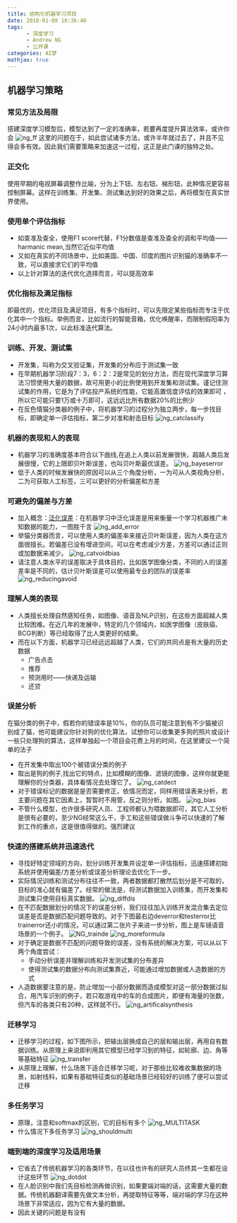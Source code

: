 ```yaml
---
title: 结构化机器学习项目
date: 2018-01-08 18:36:40
tags:
      - 深度学习
      - Andrew NG
      - 公开课
categories: AI梦
mathjax: true
---
```



## 机器学习策略

### 常见方法及局限
搭建深度学习模型后，模型达到了一定的准确率，若要再度提升算法效率，或许你会
![ng_ff](http://p15i7i801.bkt.clouddn.com/a6cbb32e4ed57cb8919ab52d32385fa6.png)
这里的问题在于，如此尝试诸多方法，或许半年就过去了，并且不见得会多有效。因此我们需要策略来加速这一过程，这正是此门课的独特之处。
### 正交化
使用早期的电视屏幕调整作比喻，分为上下钮、左右钮、梯形钮，此种情况更容易控制屏幕。这样在训练集、开发集、测试集达到好的效果之后，再将模型在真实世界使用。
### 使用单个评估指标
* 如查准及查全，使用F1 score代替，F1分数值是查准及查全的调和平均值——harmanic mean,当然它近似平均值
* 又如在真实的不同场景中，比如美国、中国、印度的图片识别猫的准确率不一致，可以直接求它们的平均值
* 以上针对算法的迭代优化选择而言，可以提高效率

### 优化指标及满足指标
即最优的，优化项目及满足项目，有多个指标时，可以先限定某些指标而专注于优化其中一个指标。举例而言，比如流行的智能音箱，优化唤醒率，而限制假阳率为24小时内最多1次，以此标准迭代算法。

### 训练、开发、测试集
* 开发集，叫称为交叉验证集，开发集的分布应于测试集一致
* 在早期机器学习阶段7：3，6：2：2是常见的划分方法，而在现代深度学习算法习惯使用大量的数据，故可用更小的比例使用到开发集和测试集。谨记住测试集的作用，它是为了评估投产系统的性能，它能高置信度评估的效果即可 ，所以它可能只要1万或十万即可，这远远比所有数据20%的比例少
* 在反色情猫分类器的例子中，将机器学习的过程分为独立两步，每一步找目标，即确定单一评估指标，第二步对准和射击目标
![ng_catclassify](http://p15i7i801.bkt.clouddn.com/908a5e3dc3f7dc7d1f94c07c53ded776.png)

### 机器的表现和人的表现
* 机器学习的准确度基本符合以下曲线,在追上人类以前发展很快，超越人类后发展很慢，它的上限即贝叶斯误差，也叫贝叶斯最优误差。
![ng_bayeserror](http://p15i7i801.bkt.clouddn.com/fb704ed94c43e03f1ae2ef08d9cd3506.png)
* 低于人类的时候发展快的原因可以从三个角度分析，一为可从人类视角分析，二为可获取人工标签，三可以更好的分析偏差和方差

### 可避免的偏差与方差
* 加入概念：[泛化误差](https://www.zhihu.com/question/27068705)：在机器学习中泛化误差是用来衡量一个学习机器推广未知数据的能力，一图胜千言
![ng_add_error](http://p15i7i801.bkt.clouddn.com/8e88161f43c636e5bebe07028dbe1934.png)
* 举猫分类器而言，可以使用人类的偏差率来接近贝叶斯误差，因为人类在这方面很擅长。若偏差已没有增进空间，可以在考虑减少方差，方差可以通过正则或加数据来减少。
![ng_catvoidbias](http://p15i7i801.bkt.clouddn.com/e9853c9e01bb2c77abd481430fb06680.png)
* 请注意人类水平的误差取决于具体目的，比如医学图像分类，不同的人的误差差率是不同的，估计贝叶斯误差可以使用最专业的团队的误差率
![ng_reducingavoid](http://p15i7i801.bkt.clouddn.com/22bcdef589b4b7470d106dd2f19a7e21.png)

### 理解人类的表现
* 人类擅长处理自然感知任务，如图像、语音及NLP识别，在这些方面超越人类比较困难。在近几年的发展中，特定的几个领域内，如医学图像（皮肤癌、BCG判断）等已经取得了比人类更好的结果。
* 而在以下方面，机器学习已经远远超越了人类，它们的共同点是有大量的历史数据
  * 广告点击
  * 推荐
  * 预测用时——快递及运输
  * 还贷

### 误差分析
在猫分类的例子中，假若你的错误率是10%，你的队员可能注意到有不少猫被识别成了猫，他可能建议你针对狗的优化算法，试想你可以收集更多狗的照片或设计一些只处理狗的算法，这样单独起一个项目会花费上月的时间，在这里建议一个简单的法子
* 在开发集中取出100个被错误分类的例子
* 取出是狗的例子,找出它的特点，比如模糊的图像、滤镜的图像，这样你就更能理解你的分类器，具体看情况去处理它了。
![ng_catdect](http://p15i7i801.bkt.clouddn.com/3cc21a20da564a3f00f4af0954e0937b.png)
* 对于错误标记的数据是是否需要修正，依情况而定，同样用错误表来分析，若主要问题在其它因素上，暂暂时不用管，反之则分析。如图。
![ng_bias](http://p15i7i801.bkt.clouddn.com/09d9124ea0149ce6c349e1657a4fc015.png)
* 不管什么模型，也许很多研究人员、工程师都认为喂数据即可，其它人工分析是很有必要的，至少NG经常这么干，手工和这些错误做斗争可以快速的了解到工作的重点，这是很值得做的。强烈建议


### 快速的搭建系统并迅速迭代
* 寻找好特定领域的方向，划分训练开发集并设定单一评估指标，迅速搭建初始系统并使用偏差/方差分析或误差分析理论去优化下一步。
* 实际情况训练和测试分布往往不一致，两者数据都打散然后划分是不可取的，目标的准心就有偏差了。经常的做法是，将测试数据加入训练集，而开发集和测试集只使用目标真实数据。
![ng_diffdis](http://p15i7i801.bkt.clouddn.com/001e95d226208589b6ac79293b6e7cd0.png)
* 在不匹配数据划分的情况下的误差分析，我们往往加入训练开发混合集去定位误差是否是数据匹配问题导致的。对于下图最右边deverror和testerror比trainerror还小的情况，可以通过第二张片子来进一步分析，图上是车镜语音场景的一个例子。
![NG_trainde](http://p15i7i801.bkt.clouddn.com/9765181a9909f8540596dcdb5cd05d75.png)
![ng_moreformula](http://p15i7i801.bkt.clouddn.com/a13ab0be285d7f4d6ee8e3220231b042.png)
* 对于确定是数据不匹配的问题导致的误差，没有系统的解决方案，可以从以下两个角度尝试：
  * 手动分析误差并理解训练和开发测试集的分布差异
  * 使得测试集的数据分布向测试集靠近，可能通过增加数据或人造数据的方式
* 人造数据要注意的是，防止增加一小部分数据而造成模型对这一部分数据过拟合，用汽车识别的例子，若只取游戏中的车的合成图片，即便有海量的张数，但汽车的各类只有20种，这样就不行。
![ng_artificalsynthesis](http://p15i7i801.bkt.clouddn.com/c7c6fb7cc985c944c32ca31d9eaef00b.png)

### 迁移学习
* 迁移学习的过程，如下图所示，把输出层换成自己的层和输出层，再用自有数据训练。从原理上来说即利用其它模型已经学习到的特征，如轮廓、边、角等等基础特征
![ng_transfer](http://p15i7i801.bkt.clouddn.com/561cacd18c3d8ecdc8a228a19260f6ae.png)
* 从原理上理解，什么场景下适合迁移学习呢，对于那些比较难收集数据的场景，如射线科，如果有基础特征类似的基础场景已经较好的训练了便可以尝试迁移

### 多任务学习
* 原理，注意和softmax的区别，它的目标有多个
![ng_MULTITASK](http://p15i7i801.bkt.clouddn.com/23c7fec2fb7b2bc578289f69ddeb0fa1.png)
* 什么情况下多任务学习
![ng_shouldmulti](http://p15i7i801.bkt.clouddn.com/d01097fa3af60c0103a5921c0bd989d0.png)

### 端到端的深度学习及适用场景
* 它省去了传统机器学习的各类环节，在以往也许有的研究人员终其一生都在设计这些环节
![ng_dotdot](http://p15i7i801.bkt.clouddn.com/3d78944e1e5fa81760fc5ac9700e0182.png)
* 在人脸识别中我们先目标检测再做识别，如果要端对端的话，这需要大量的数据。传统机器翻译需要先做文本分析，再提取特征等等，端对端的学习在这种场景下非常适应，因为它有大量的数据。
* 因此关键的问题是有没有

